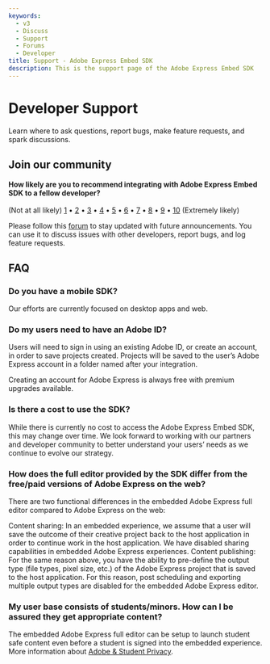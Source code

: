 ```yaml
---
keywords:
  - v3
  - Discuss
  - Support
  - Forums
  - Developer
title: Support - Adobe Express Embed SDK
description: This is the support page of the Adobe Express Embed SDK
---
```

<Hero slots="heading, text" background="rgb(138, 43, 226)"/>

# Developer Support

Learn where to ask questions, report bugs, make feature requests, and spark discussions.

## Join our community

<InlineAlert slots="text" />

**How likely are you to recommend integrating with Adobe Express Embed SDK to a fellow developer?** <br /><br />
(Not at all likely) [1](https://survey.adobe.com/jfe/form/SV_aaXJ0tEVSEIqFbo?Q_PopulateResponse=%7B%22QID42%22:%221%22%7D&Source=documentation) • [2️](https://survey.adobe.com/jfe/form/SV_aaXJ0tEVSEIqFbo?Q_PopulateResponse=%7B%22QID42%22:%222%22%7D&Source=documentation) • [3️](https://survey.adobe.com/jfe/form/SV_aaXJ0tEVSEIqFbo?Q_PopulateResponse=%7B%22QID42%22:%223%22%7D&Source=documentation) • [4️](https://survey.adobe.com/jfe/form/SV_aaXJ0tEVSEIqFbo?Q_PopulateResponse=%7B%22QID42%22:%224%22%7D&Source=documentation) • [5️](https://survey.adobe.com/jfe/form/SV_aaXJ0tEVSEIqFbo?Q_PopulateResponse=%7B%22QID42%22:%225%22%7D&Source=documentation) • [6️](https://survey.adobe.com/jfe/form/SV_aaXJ0tEVSEIqFbo?Q_PopulateResponse=%7B%22QID42%22:%226%22%7D&Source=documentation) • [7️](https://survey.adobe.com/jfe/form/SV_aaXJ0tEVSEIqFbo?Q_PopulateResponse=%7B%22QID42%22:%227%22%7D&Source=documentation) • [8️](https://survey.adobe.com/jfe/form/SV_aaXJ0tEVSEIqFbo?Q_PopulateResponse=%7B%22QID42%22:%228%22%7D&Source=documentation) • [9️](https://survey.adobe.com/jfe/form/SV_aaXJ0tEVSEIqFbo?Q_PopulateResponse=%7B%22QID42%22:%229%22%7D&Source=documentation) • [10](https://survey.adobe.com/jfe/form/SV_aaXJ0tEVSEIqFbo?Q_PopulateResponse=%7B%22QID42%22:%2210%22%7D&Source=documentation) (Extremely likely)

  Please follow this [forum](https://community.adobe.com/t5/express-embed-sdk/ct-p/ct-express-embed-sdk?page=1&sort=latest_replies&lang=all&tabid=all) to stay updated with future announcements. You can use it to discuss issues with other developers, report bugs, and log feature requests.

## FAQ

### Do you have a mobile SDK?

Our efforts are currently focused on desktop apps and web.

### Do my users need to have an Adobe ID?

Users will need to sign in using an existing Adobe ID, or create an account, in order to save projects created. Projects will be saved to the user’s Adobe Express account in a folder named after your integration. 

Creating an account for Adobe Express is always free with premium upgrades available.

### Is there a cost to use the SDK?

While there is currently no cost to access the Adobe Express Embed SDK, this may change over time. We look forward to working with our partners and developer community to better understand your users’ needs as we continue to evolve our strategy.

### How does the full editor provided by the SDK differ from the free/paid versions of Adobe Express on the web?

There are two functional differences in the embedded Adobe Express full editor compared to Adobe Express on the web:

Content sharing: In an embedded experience, we assume that a user will save the outcome of their creative project back to the host application in order to continue work in the host application. We have disabled sharing capabilities in embedded Adobe Express experiences.
Content publishing: For the same reason above, you have the ability to pre-define the output type (file types, pixel size, etc.) of the Adobe Express project that is saved to the host application. For this reason, post scheduling and exporting multiple output types are disabled for the embedded Adobe Express editor.

### My user base consists of students/minors. How can I be assured they get appropriate content?

The embedded Adobe Express full editor can be setup to launch student safe content even before a student is signed into the embedded experience. More information about [Adobe & Student Privacy](https://www.adobe.com/privacy/student-policy.html).